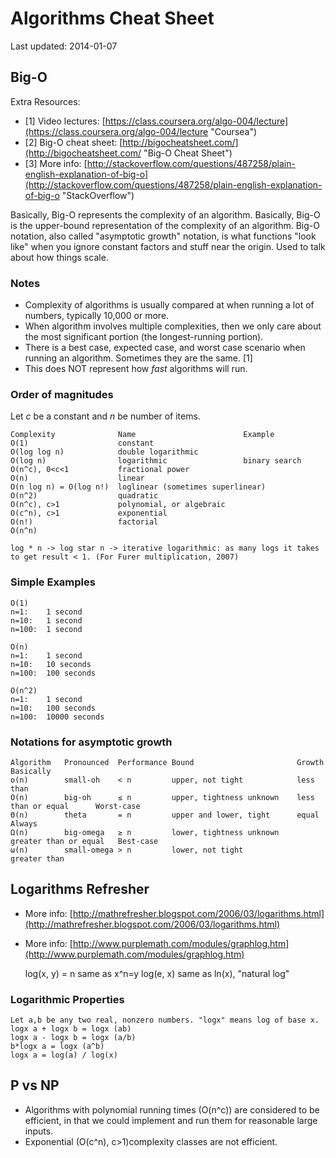 # Algorithms Cheat Sheet #
Last updated: 2014-01-07

## Big-O ##
Extra Resources:

- [1] Video lectures: [https://class.coursera.org/algo-004/lecture](https://class.coursera.org/algo-004/lecture "Coursea")
- [2] Big-O cheat sheet: [http://bigocheatsheet.com/](http://bigocheatsheet.com/ "Big-O Cheat Sheet")
- [3] More info: [http://stackoverflow.com/questions/487258/plain-english-explanation-of-big-o](http://stackoverflow.com/questions/487258/plain-english-explanation-of-big-o "StackOverflow")

Basically, Big-O represents the complexity of an algorithm.
Basically, Big-O is the upper-bound representation of the complexity of an algorithm. Big-O notation, also called "asymptotic growth" notation, is what functions "look like" when you ignore constant factors and stuff near the origin. Used to talk about how things scale.


### Notes ###

- Complexity of algorithms is usually compared at when running a lot of numbers, typically 10,000 or more.
- When algorithm involves multiple complexities, then we only care about the most significant portion (the longest-running portion).
- There is a best case, expected case, and worst case scenario when running an algorithm. Sometimes they are the same. [1]
- This does NOT represent how _fast_ algorithms will run.


### Order of magnitudes ###
Let _c_ be a constant and _n_ be number of items.

    Complexity              Name                        Example
    O(1)                    constant
    O(log log n)            double logarithmic
    O(log n)                logarithmic                 binary search
    O(n^c), 0<c<1           fractional power
    O(n)                    linear
    O(n log n) = O(log n!)  loglinear (sometimes superlinear)
    O(n^2)                  quadratic
    O(n^c), c>1             polynomial, or algebraic
    O(c^n), c>1             exponential
    O(n!)                   factorial                   
    O(n^n)                  

    log * n -> log star n -> iterative logarithmic: as many logs it takes to get result < 1. (For Furer multiplication, 2007)


### Simple Examples ###

    O(1)
    n=1:    1 second
    n=10:   1 second
    n=100:  1 second

    O(n)
    n=1:    1 second
    n=10:   10 seconds
    n=100:  100 seconds

    O(n^2)
    n=1:    1 second
    n=10:   100 seconds
    n=100:  10000 seconds


### Notations for asymptotic growth ###
    Algorithm   Pronounced  Performance Bound                       Growth                  Basically
    o(n)        small-oh    < n         upper, not tight            less than
    O(n)        big-oh      ≤ n         upper, tightness unknown    less than or equal      Worst-case
    Θ(n)        theta       = n         upper and lower, tight      equal                   Always
    Ω(n)        big-omega   ≥ n         lower, tightness unknown    greater than or equal   Best-case
    ω(n)        small-omega > n         lower, not tight            greater than


## Logarithms Refresher ##
 - More info: [http://mathrefresher.blogspot.com/2006/03/logarithms.html](http://mathrefresher.blogspot.com/2006/03/logarithms.html)
 - More info: [http://www.purplemath.com/modules/graphlog.htm](http://www.purplemath.com/modules/graphlog.htm)

    log(x, y) = n    same as    x^n=y
    log(e, x)        same as    ln(x), "natural log"


### Logarithmic Properties ###
    Let a,b be any two real, nonzero numbers. "logx" means log of base x.
    logx a + logx b = logx (ab)
    logx a - logx b = logx (a/b)
    b*logx a = logx (a^b)
    logx a = log(a) / log(x)

## P vs NP ##
- Algorithms with polynomial running times (O(n^c)) are considered to be efficient, in that we could implement and run them for reasonable large inputs.
- Exponential (O(c^n), c>1)complexity classes are not efficient.


